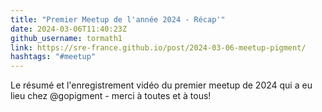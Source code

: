 ```yaml
---
title: "Premier Meetup de l'année 2024 - Récap'"
date: 2024-03-06T11:40:23Z
github_username: tormath1
link: https://sre-france.github.io/post/2024-03-06-meetup-pigment/
hashtags: "#meetup"
---
```


Le résumé et l'enregistrement vidéo du premier meetup de 2024 qui a eu lieu chez @gopigment - merci à toutes et à tous! 

